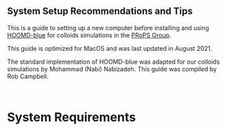 ## System Setup Recommendations and Tips

This is a guide to setting up a new computer before installing and using [HOOMD-blue] for colloids simulations in the [PRoPS Group].

This guide is optimized for MacOS and was last updated in August 2021.

The standard implementation of HOOMD-blue was adapted for our colloids simulations by Mohammad (Nabi) Nabizadeh. This guide was compiled by Rob Campbell.

[HOOMD-blue]: http://glotzerlab.engin.umich.edu/hoomd-blue/
[PRoPS Group]: https://web.northeastern.edu/complexfluids/
<br>

# System Requirements
